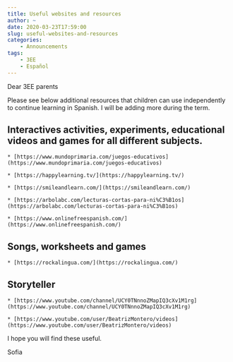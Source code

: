 ```yaml
---
title: Useful websites and resources
author: ~
date: 2020-03-23T17:59:00
slug: useful-websites-and-resources
categories:
    - Announcements
tags:
    - 3EE
    - Español
---
```


Dear 3EE parents

Please see below additional resources that children can use independently to continue learning in Spanish. I will be adding more during the term.


## Interactives activities, experiments, educational videos and games for all different subjects.

    * [https://www.mundoprimaria.com/juegos-educativos](https://www.mundoprimaria.com/juegos-educativos)
    
    * [https://happylearning.tv/](https://happylearning.tv/)
    
    * [https://smileandlearn.com/](https://smileandlearn.com/)
    
    * [https://arbolabc.com/lecturas-cortas-para-ni%C3%B1os](https://arbolabc.com/lecturas-cortas-para-ni%C3%B1os)
    
    * [https://www.onlinefreespanish.com/](https://www.onlinefreespanish.com/)


## Songs, worksheets and games

    * [https://rockalingua.com/](https://rockalingua.com/)


## Storyteller

    * [https://www.youtube.com/channel/UCY0TNnnoZMapIQ3cXv1M1rg](https://www.youtube.com/channel/UCY0TNnnoZMapIQ3cXv1M1rg)

    * [https://www.youtube.com/user/BeatrizMontero/videos](https://www.youtube.com/user/BeatrizMontero/videos)

I hope you will find these useful.

Sofia

